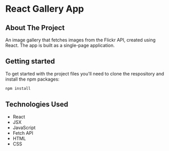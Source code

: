# React Gallery App

## About The Project

An image gallery that fetches images from the Flickr API, created using React. The app is built as a single-page application.

## Getting started

To get started with the project files you'll need to clone the respository and install the npm packages:
```sh
npm install
```

## Technologies Used

- React
- JSX
- JavaScript
- Fetch API
- HTML
- CSS
